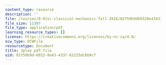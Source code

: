 ```yaml
---
content_type: resource
description: ''
file: /courses/8-01sc-classical-mechanics-fall-2016/02f59b9d60328e43433f61225dc6b9c7_NbXDgm7UyVM.pdf
file_size: 11307
file_type: application/pdf
learning_resource_types: []
license: https://creativecommons.org/licenses/by-nc-sa/4.0/
ocw_type: OCWFile
resourcetype: Document
title: 3play pdf file
uid: 02f59b9d-6032-8e43-433f-61225dc6b9c7
---
```

